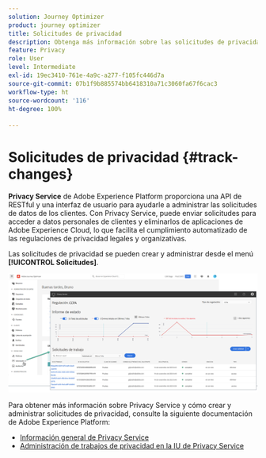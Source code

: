 ```yaml
---
solution: Journey Optimizer
product: journey optimizer
title: Solicitudes de privacidad
description: Obtenga más información sobre las solicitudes de privacidad y Privacy Service.
feature: Privacy
role: User
level: Intermediate
exl-id: 19ec3410-761e-4a9c-a277-f105fc446d7a
source-git-commit: 07b1f9b885574bb6418310a71c3060fa67f6cac3
workflow-type: ht
source-wordcount: '116'
ht-degree: 100%

---
```


# Solicitudes de privacidad {#track-changes}

**Privacy Service** de Adobe Experience Platform proporciona una API de RESTful y una interfaz de usuario para ayudarle a administrar las solicitudes de datos de los clientes. Con Privacy Service, puede enviar solicitudes para acceder a datos personales de clientes y eliminarlos de aplicaciones de Adobe Experience Cloud, lo que facilita el cumplimiento automatizado de las regulaciones de privacidad legales y organizativas.

Las solicitudes de privacidad se pueden crear y administrar desde el menú **[!UICONTROL Solicitudes]**.

![](assets/requests.png)

Para obtener más información sobre Privacy Service y cómo crear y administrar solicitudes de privacidad, consulte la siguiente documentación de Adobe Experience Platform:

* [Información general de Privacy Service](https://experienceleague.adobe.com/docs/experience-platform/privacy/home.html?lang=es)
* [Administración de trabajos de privacidad en la IU de Privacy Service](https://experienceleague.adobe.com/docs/experience-platform/privacy/ui/user-guide.html?lang=es)
